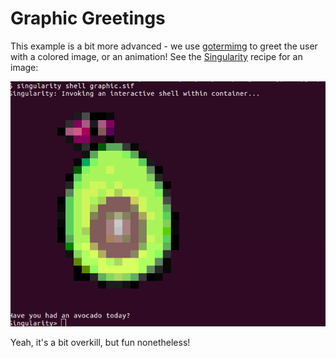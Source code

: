 # Graphic Greetings

This example is a bit more advanced - we use [gotermimg](https://github.com/moshen/gotermimg) to
greet the user with a colored image, or an animation! See the [Singularity](Singularity)
recipe for an image:

![graphic.png](graphic.png)

Yeah, it's a bit overkill, but fun nonetheless!
